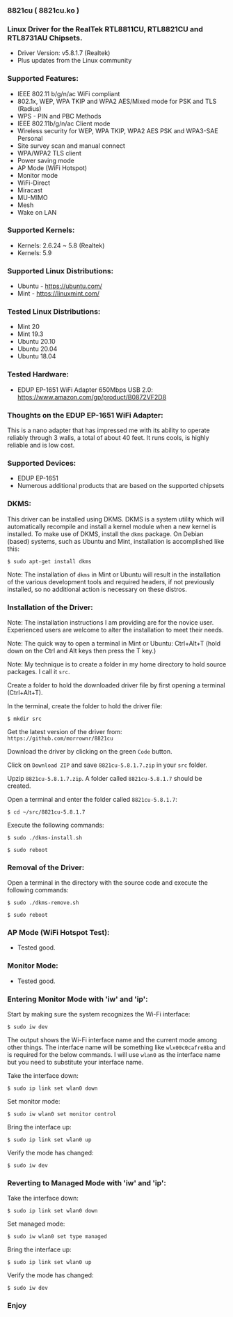 ### 8821cu ( 8821cu.ko )

### Linux Driver for the RealTek RTL8811CU, RTL8821CU and RTL8731AU Chipsets.

- Driver Version: v5.8.1.7 (Realtek)
- Plus updates from the Linux community

### Supported Features:

- IEEE 802.11 b/g/n/ac WiFi compliant
- 802.1x, WEP, WPA TKIP and WPA2 AES/Mixed mode for PSK and TLS (Radius)
- WPS - PIN and PBC Methods
- IEEE 802.11b/g/n/ac Client mode
- Wireless security for WEP, WPA TKIP, WPA2 AES PSK and WPA3-SAE Personal
- Site survey scan and manual connect
- WPA/WPA2 TLS client
- Power saving mode
- AP Mode (WiFi Hotspot)
- Monitor mode
- WiFi-Direct
- Miracast
- MU-MIMO
- Mesh
- Wake on LAN

### Supported Kernels:

- Kernels: 2.6.24 ~ 5.8 (Realtek)
- Kernels: 5.9

### Supported Linux Distributions:

- Ubuntu - https://ubuntu.com/
- Mint - https://linuxmint.com/

### Tested Linux Distributions:

- Mint 20
- Mint 19.3
- Ubuntu 20.10
- Ubuntu 20.04
- Ubuntu 18.04

### Tested Hardware:

- EDUP EP-1651 WiFi Adapter 650Mbps USB 2.0:  https://www.amazon.com/gp/product/B0872VF2D8

### Thoughts on the EDUP EP-1651 WiFi Adapter:

This is a nano adapter that has impressed me with its ability to operate reliably through 3 walls, a total of about 40 feet. It runs cools, is highly reliable and is low cost.

### Supported Devices:

* EDUP EP-1651
* Numerous additional products that are based on the supported chipsets

### DKMS:
This driver can be installed using DKMS. DKMS is a system utility which will automatically recompile and install a kernel module when a new kernel is installed. To make use of DKMS, install the `dkms` package. On Debian (based) systems, such as Ubuntu and Mint, installation is accomplished like this:
```
$ sudo apt-get install dkms
```

Note: The installation of `dkms` in Mint or Ubuntu will result in the installation of the various development tools and required headers, if not previously installed, so no additional action is necessary on these distros.

### Installation of the Driver:

Note: The installation instructions I am providing are for the novice user. Experienced users are welcome to alter the installation to meet their needs.

Note: The quick way to open a terminal in Mint or Ubuntu: Ctrl+Alt+T (hold down on the Ctrl and Alt keys then press the T key.)

Note: My technique is to create a folder in my home directory to hold source packages. I call it `src`.

Create a folder to hold the downloaded driver file by first opening a terminal (Ctrl+Alt+T).

In the terminal, create the folder to hold the driver file:
```
$ mkdir src
```

Get the latest version of the driver from: `https://github.com/morrownr/8821cu`

Download the driver by clicking on the green `Code` button.

Click on `Download ZIP` and save `8821cu-5.8.1.7.zip` in your `src` folder.

Upzip `8821cu-5.8.1.7.zip`. A folder called `8821cu-5.8.1.7` should be created.

Open a terminal and enter the folder called `8821cu-5.8.1.7`:

```
$ cd ~/src/8821cu-5.8.1.7
```

Execute the following commands:
```
$ sudo ./dkms-install.sh
```
```
$ sudo reboot
```
### Removal of the Driver:

Open a terminal in the directory with the source code and execute the following commands:
```
$ sudo ./dkms-remove.sh
```
```
$ sudo reboot
```

### AP Mode (WiFi Hotspot Test):

- Tested good.

### Monitor Mode:

- Tested good.

### Entering Monitor Mode with 'iw' and 'ip':
Start by making sure the system recognizes the Wi-Fi interface:
```
$ sudo iw dev
```

The output shows the Wi-Fi interface name and the current mode among other things. The interface name will be something like `wlx00c0cafre8ba` and is required for the below commands. I will use `wlan0` as the interface name but you need to substitute your interface name.

Take the interface down:
```
$ sudo ip link set wlan0 down
```

Set monitor mode:
```
$ sudo iw wlan0 set monitor control
```

Bring the interface up:
```
$ sudo ip link set wlan0 up
```

Verify the mode has changed:
```
$ sudo iw dev
```

### Reverting to Managed Mode with 'iw' and 'ip':

Take the interface down:
```
$ sudo ip link set wlan0 down
```

Set managed mode:
```
$ sudo iw wlan0 set type managed
```

Bring the interface up:
```
$ sudo ip link set wlan0 up
```

Verify the mode has changed:
```
$ sudo iw dev
```

### Enjoy
